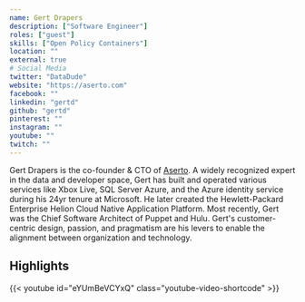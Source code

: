 ```yaml
---
name: Gert Drapers
description: ["Software Engineer"]
roles: ["guest"]
skills: ["Open Policy Containers"]
location: ""
external: true
# Social Media 
twitter: "DataDude"
website: "https://aserto.com"
facebook: ""
linkedin: "gertd"
github: "gertd"
pinterest: ""
instagram: ""
youtube: ""
twitch: ""
---
```


<!-- markdownlint-disable-next-line MD041-->
Gert Drapers is the co-founder & CTO of [Aserto](https://aserto.com). A widely recognized expert in the data and developer space, Gert has built and operated various services like Xbox Live, SQL Server Azure, and the Azure identity service during his 24yr tenure at Microsoft. He later created the Hewlett-Packard Enterprise Helion Cloud Native Application Platform. Most recently, Gert was the Chief Software Architect of Puppet and Hulu. Gert's customer-centric design, passion, and pragmatism are his levers to enable the alignment between organization and technology.


<!--more-->
## Highlights

{{< youtube id="eYUmBeVCYxQ" class="youtube-video-shortcode" >}}
